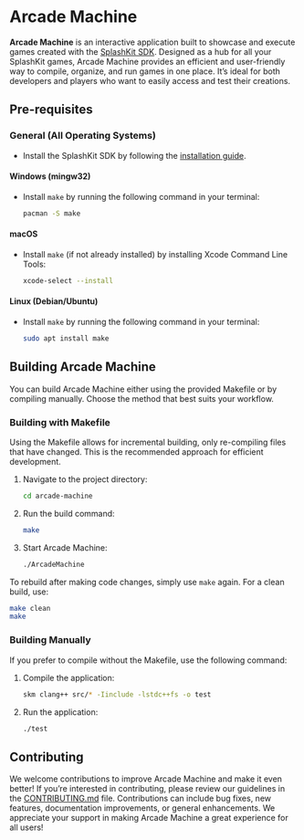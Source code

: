 # Arcade Machine

**Arcade Machine** is an interactive application built to showcase and execute games created with the [SplashKit SDK](https://github.com/thoth-tech/splashkit-core). Designed as a hub for all your SplashKit games, Arcade Machine provides an efficient and user-friendly way to compile, organize, and run games in one place. It’s ideal for both developers and players who want to easily access and test their creations.

## Pre-requisites

### General (All Operating Systems)

- Install the SplashKit SDK by following the [installation guide](http://www.splashkit.io/articles/installation/).

#### Windows (mingw32)

- Install `make` by running the following command in your terminal:

    ```bash
    pacman -S make
    ```

#### macOS

- Install `make` (if not already installed) by installing Xcode Command Line Tools:

    ```bash
    xcode-select --install
    ```

#### Linux (Debian/Ubuntu)

- Install `make` by running the following command in your terminal:

    ```bash
    sudo apt install make
    ```

## Building Arcade Machine

You can build Arcade Machine either using the provided Makefile or by compiling manually. Choose the method that best suits your workflow.

### Building with Makefile

Using the Makefile allows for incremental building, only re-compiling files that have changed. This is the recommended approach for efficient development.

1. Navigate to the project directory:

    ```bash
    cd arcade-machine
    ```

2. Run the build command:

    ```bash
    make
    ```

3. Start Arcade Machine:

    ```bash
    ./ArcadeMachine
    ```

To rebuild after making code changes, simply use `make` again. For a clean build, use:

```bash
make clean
make
```

### Building Manually

If you prefer to compile without the Makefile, use the following command:

1. Compile the application:

    ```bash
    skm clang++ src/* -Iinclude -lstdc++fs -o test
    ```

2. Run the application:

    ```bash
    ./test
    ```

## Contributing

We welcome contributions to improve Arcade Machine and make it even better! If you’re interested in contributing, please review our guidelines in the [CONTRIBUTING.md](./CONTRIBUTING.md) file. Contributions can include bug fixes, new features, documentation improvements, or general enhancements. We appreciate your support in making Arcade Machine a great experience for all users!
